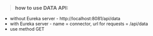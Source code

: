 > ### how to use DATA API:
* without Eureka server - http://localhost:8081/api/data
* with Eureka server - name = connector, url for requests = /api/data
* use method GET





